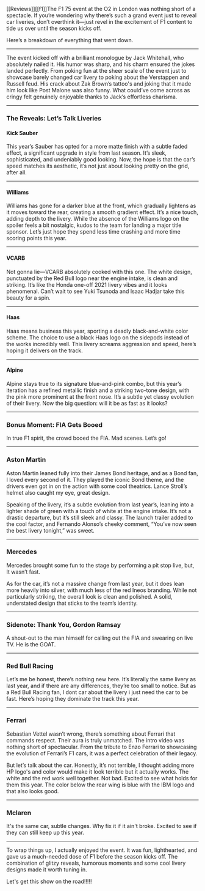 [[Reviews]][[f1]]The F1 75 event at the O2 in London was nothing short of a spectacle. If you’re wondering why there’s such a grand event just to reveal car liveries, don’t overthink it—just revel in the excitement of F1 content to tide us over until the season kicks off. 

Here’s a breakdown of everything that went down.

---

The event kicked off with a brilliant monologue by Jack Whitehall, who absolutely nailed it. His humor was sharp, and his charm ensured the jokes landed perfectly. From poking fun at the sheer scale of the event just to showcase barely changed car livery to poking about the Verstappen and Russell feud. His crack about Zak Brown’s tattoo's and joking that it made him look like Post Malone was also funny. What could’ve come across as cringy felt genuinely enjoyable thanks to Jack’s effortless charisma.

---

### The Reveals: Let’s Talk Liveries

#### **Kick Sauber**

This year’s Sauber has opted for a more matte finish with a subtle faded effect, a significant upgrade in style from last season. It’s sleek, sophisticated, and undeniably good looking. Now, the hope is that the car’s speed matches its aesthetic, it’s not just about looking pretty on the grid, after all.


---

#### **Williams**

Williams has gone for a darker blue at the front, which gradually lightens as it moves toward the rear, creating a smooth gradient effect. It’s a nice touch, adding depth to the livery. While the absence of the Williams logo on the spoiler feels a bit nostalgic, kudos to the team for landing a major title sponsor. Let’s just hope they spend less time crashing and more time scoring points this year.


---

#### **VCARB**

Not gonna lie—VCARB absolutely cooked with this one. The white design, punctuated by the Red Bull logo near the engine intake, is clean and striking. It’s like the Honda one-off 2021 livery vibes and it looks phenomenal. Can’t wait to see Yuki Tsunoda and Isaac Hadjar take this beauty for a spin.


---

#### **Haas**

Haas means business this year, sporting a deadly black-and-white color scheme. The choice to use a black Haas logo on the sidepods instead of the works incredibly well. This livery screams aggression and speed, here’s hoping it delivers on the track.


---

#### **Alpine**

Alpine stays true to its signature blue-and-pink combo, but this year’s iteration has a refined metallic finish and a striking two-tone design, with the pink more prominent at the front nose. It’s a subtle yet classy evolution of their livery. Now the big question: will it be as fast as it looks?


---

### Bonus Moment: FIA Gets Booed

In true F1 spirit, the crowd booed the FIA. Mad scenes. Let’s go!

---
### Aston Martin

Aston Martin leaned fully into their James Bond heritage, and as a Bond fan, I loved every second of it. They played the iconic Bond theme, and the drivers even got in on the action with some cool theatrics. Lance Stroll’s helmet also caught my eye, great design.

Speaking of the livery, it’s a subtle evolution from last year’s, leaning into a lighter shade of green with a touch of white at the engine intake. It’s not a drastic departure, but it’s still sleek and classy. The launch trailer added to the cool factor, and Fernando Alonso’s cheeky comment, “You’ve now seen the best livery tonight,” was sweet.


---

### Mercedes

Mercedes brought some fun to the stage by performing a pit stop live, but, It wasn’t fast.

As for the car, it’s not a massive change from last year, but it does lean more heavily into silver, with much less of the red Ineos branding. While not particularly striking, the overall look is clean and polished. A solid, understated design that sticks to the team’s identity.


---
### Sidenote: Thank You, Gordon Ramsay

A shout-out to the man himself for calling out the FIA and swearing on live TV. He is the GOAT.

---

### Red Bull Racing

Let’s me be honest, there’s nothing new here. It’s literally the same livery as last year, and if there are any differences, they’re too small to notice. But as a Red Bull Racing fan, I dont car about the livery i just need the car to be fast. Here’s hoping they dominate the track this year.

---

### Ferrari

Sebastian Vettel wasn’t wrong, there’s something about Ferrari that commands respect. Their aura is truly unmatched. The intro video was nothing short of spectacular. From the tribute to Enzo Ferrari to showcasing the evolution of Ferrari’s F1 cars, it was a perfect celebration of their legacy.

But let’s talk about the car. Honestly, it’s not terrible, I thought adding more HP logo's and color would make it look terrible but it actually works. The white and the red work well together. Not bad. Excited to see what holds for them this year. The color below the rear wing is blue with the IBM logo and that also looks good.



---
### Mclaren
It's the same car, subtle changes. Why fix it if it ain't broke. Excited to see if they can still keep up this year.

---

To wrap things up, I actually enjoyed the event. It was fun, lighthearted, and gave us a much-needed dose of F1 before the season kicks off. The combination of glitzy reveals, humorous moments and some cool livery designs made it worth tuning in.

Let's get this show on the road!!!!!



